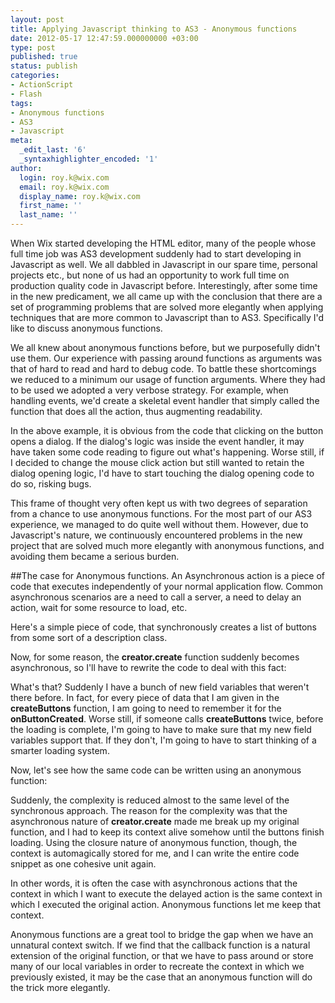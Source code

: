 ```yaml
---
layout: post
title: Applying Javascript thinking to AS3 - Anonymous functions
date: 2012-05-17 12:47:59.000000000 +03:00
type: post
published: true
status: publish
categories:
- ActionScript
- Flash
tags:
- Anonymous functions
- AS3
- Javascript
meta:
  _edit_last: '6'
  _syntaxhighlighter_encoded: '1'
author:
  login: roy.k@wix.com
  email: roy.k@wix.com
  display_name: roy.k@wix.com
  first_name: ''
  last_name: ''
---
```

When Wix started developing the HTML editor, many of the people whose full time job was AS3 development suddenly had to start developing in Javascript as well. We all dabbled in Javascript in our spare time, personal projects etc., but none of us had an opportunity to work full time on production quality code in Javascript before.
Interestingly, after some time in the new predicament, we all came up with the conclusion that there are a set of programming problems that are solved more elegantly when applying techniques that are more common to Javascript than to AS3. Specifically I'd like to discuss anonymous functions.

<script src="https://gist.github.com/WixAcademy/d3926c463606e71d49d9d58d4ee43527.js"></script>

We all knew about anonymous functions before, but we purposefully didn't use them. Our experience with passing around functions as arguments was that of hard to read and hard to debug code. To battle these shortcomings we reduced to a minimum our usage of function arguments. Where they had to be used we adopted a very verbose strategy. For example, when handling events, we'd create a skeletal event handler that simply called the function that does all the action, thus augmenting readability.

<script src="https://gist.github.com/WixAcademy/0b829ee2ef277e8a990239bd1926238e.js"></script>

In the above example, it is obvious from the code that clicking on the button opens a dialog. If the dialog's logic was inside the event handler, it may have taken some code reading to figure out what's happening. Worse still, if I decided to change the mouse click action but still wanted to retain the dialog opening logic, I'd have to start touching the dialog opening code to do so, risking bugs.

This frame of thought very often kept us with two degrees of separation from a chance to use anonymous functions. For the most part of our AS3 experience, we managed to do quite well without them. However, due to Javascript's nature, we continuously encountered problems in the new project that are solved much more elegantly with anonymous functions, and avoiding them became a serious burden.

##The case for Anonymous functions.
An Asynchronous action is a piece of code that executes independently of your normal application flow. Common asynchronous scenarios are a need to call a server, a need to delay an action, wait for some resource to load, etc.

Here's a simple piece of code, that synchronously creates a list of buttons from some sort of a description class.

<script src="https://gist.github.com/WixAcademy/5d9a7842b5fc5389f927cb740507b9a8.js"></script>

Now, for some reason, the **creator.create** function suddenly becomes asynchronous, so I'll have to rewrite the code to deal with this fact:

<script src="https://gist.github.com/WixAcademy/1090760f12acb261cfef647c106bdf5a.js"></script>

What's that? Suddenly I have a bunch of new field variables that weren't there before. In fact, for every piece of data that I am given in the **createButtons** function, I am going to need to remember it for the **onButtonCreated**. Worse still, if someone calls **createButtons** twice, before the loading is complete, I'm going to have to make sure that my new field variables support that. If they don't, I'm going to have to start thinking of a smarter loading system.

Now, let's see how the same code can be written using an anonymous function:

<script src="https://gist.github.com/WixAcademy/a0bc6a5c2024fb94d12248375c3004ed.js"></script>

Suddenly, the complexity is reduced almost to the same level of the synchronous approach. The reason for the complexity was that the asynchronous nature of **creator.create** made me break up my original function, and I had to keep its context alive somehow until the buttons finish loading. Using the closure nature of anonymous function, though, the context is automagically stored for me, and I can write the entire code snippet as one cohesive unit again.

In other words, it is often the case with asynchronous actions that the context in which I want to execute the delayed action is the same context in which I executed the original action. Anonymous functions let me keep that context.

Anonymous functions are a great tool to bridge the gap when we have an unnatural context switch. If we find that the callback function is a natural extension of the original function, or that we have to pass around or store many of our local variables in order to recreate the context in which we previously existed, it may be the case that an anonymous function will do the trick more elegantly.
